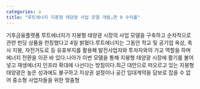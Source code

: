 ```yaml
---
categories: a
title: "루트에너지 지붕형 태양광 사업 모델 개발…연 9 수익률"
---
```

기후금융플랫폼 루트에너지가 지붕형 태양광 시장의 사업 모델을 구축하고 순차적으로 관련 펀딩 상품을 런칭했다고 4일 밝혔다.루트에너지는 그동안 학교 및 공기업 옥상, 축사 지붕, 자전거도로 등 유휴부지를 활용해 발전사업자와 투자자와의 가교 역할을 하며 에너지 전환을 이끈 바 있다.나아가 이번 모델을 통해 지붕형 태양광 시장에 활기를 불어넣고 재생에너지 인프라 확대에 나선다는 방침이다.최근 대안으로 떠오르고 있는 지붕형 태양광은 높은 성과에도 불구하고 지상권 설정이나 공간 임대계약을 담보로 잡을 수 없어 중소형 사업자들을 위한 맞춤형